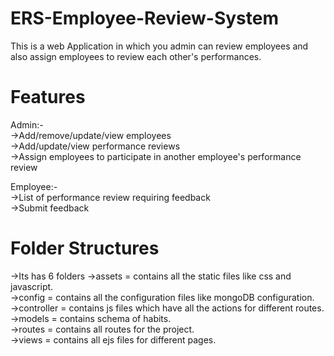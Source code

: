 # ERS-Employee-Review-System  
This is a web Application in which you admin can review employees and also assign employees to review each other's performances.  

# Features  
Admin:-  
->Add/remove/update/view employees  
->Add/update/view performance reviews  
->Assign employees to participate in another employee's performance review  


Employee:-  
->List of performance review requiring feedback  
->Submit feedback  


# Folder Structures  
->Its has 6 folders
->assets = contains all the static files like css and javascript.  
->config = contains all the configuration files like mongoDB configuration.  
->controller = contains js files which have all the actions for different routes.  
->models = contains schema of habits.  
->routes = contains all routes for the project.  
->views = contains all ejs files for different pages.  